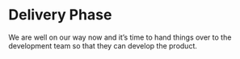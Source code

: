 # Delivery Phase

We are well on our way now and it’s time to hand things over to the development team so that they can develop the product.
